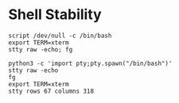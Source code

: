 # Shell Stability

```
script /dev/null -c /bin/bash
export TERM=xterm
stty raw -echo; fg
```


```
python3 -c 'import pty;pty.spawn("/bin/bash")'
stty raw -echo
fg
export TERM=xterm
stty rows 67 columns 318
```